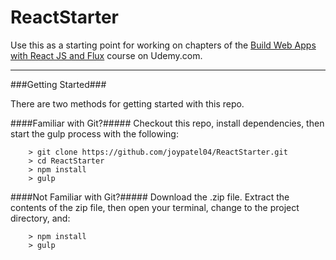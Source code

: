 ReactStarter
====

Use this as a starting point for working on chapters of the [Build Web Apps with React JS and Flux](https://www.udemy.com/learn-and-understand-reactjs/) course on Udemy.com.

---

###Getting Started###

There are two methods for getting started with this repo.

####Familiar with Git?#####
Checkout this repo, install dependencies, then start the gulp process with the following:

```
	> git clone https://github.com/joypatel04/ReactStarter.git
	> cd ReactStarter
	> npm install
	> gulp
```

####Not Familiar with Git?#####
Download the .zip file.  Extract the contents of the zip file, then open your terminal, change to the project directory, and:

```
	> npm install
	> gulp
```
